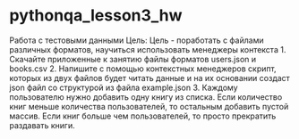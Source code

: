 # pythonqa_lesson3_hw
Работа с тестовыми данными Цель: Цель - поработать с файлами различных форматов, научиться использовать менеджеры контекста 1. Скачайте приложенные к занятию файлы форматов users.json и books.csv 2. Напишите с помощью контекстных менеджеров скрипт, которых из двух файлов будет читать данные и на их основании создаст json файл со структурой из файла example.json 3. Каждому пользователю нужно добавить одну книгу из списка. Если количество книг меньше количества пользователей, то остальным добавить пустой массив. Если книг больше чем пользователей, то просто прекратить раздавать книги.

